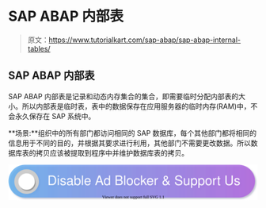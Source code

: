 # SAP ABAP 内部表

> 原文：<https://www.tutorialkart.com/sap-abap/sap-abap-internal-tables/>

## SAP ABAP 内部表

SAP ABAP 内部表是记录和动态内存集合的集合，即需要临时分配内部表的大小。所以内部表是临时表，表中的数据保存在应用服务器的临时内存(RAM)中，不会永久保存在 SAP 系统中。

**场景:**组织中的所有部门都访问相同的 SAP 数据库，每个其他部门都将相同的信息用于不同的目的，并根据其要求进行利用，其他部门不需要更改数据。所以数据库表的拷贝应该被提取到程序中并维护数据库表的拷贝。

[![](img/925da31b32d6bc3827932f6c8afb11bb.png)](https://www.tutorialkart.com/)
